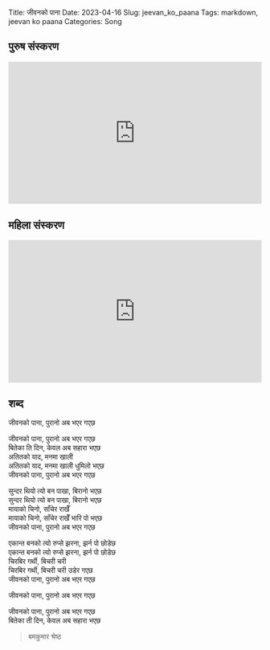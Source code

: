 Title: जीवनको पाना
Date: 2023-04-16
Slug: jeevan_ko_paana
Tags: markdown, jeevan ko paana
Categories: Song

## पुरुष संस्करण
<style>.embed-container { position: relative; padding-bottom: 56.25%; height: 0; overflow: hidden; max-width: 100%; } .embed-container iframe, .embed-container object, .embed-container embed { position: absolute; top: 0; left: 0; width: 100%; height: 100%; }</style><div class='embed-container'><iframe src="https://www.youtube.com/embed/Ocog9qO9nWI" frameborder='0' allowfullscreen></iframe></div>

## महिला संस्करण
<style>.embed-container { position: relative; padding-bottom: 56.25%; height: 0; overflow: hidden; max-width: 100%; } .embed-container iframe, .embed-container object, .embed-container embed { position: absolute; top: 0; left: 0; width: 100%; height: 100%; }</style><div class='embed-container'><iframe src="https://www.youtube.com/embed/i0GR6aIFbZo" frameborder='0' allowfullscreen></iframe></div>

## शब्द

जीवनको पाना, पुरानो अब भएर गएछ  

जीवनको पाना, पुरानो अब भएर गएछ  
बितेका ति दिन, केवल अब सहारा भएछ  
अतितको याद, मनमा खाली  
अतितको याद, मनमा खाली धुमिलो भएछ  
जीवनको पाना, पुरानो अब भएर गएछ  

सुन्दर थियो त्यो बन पाखा, बिरानो भएछ  
सुन्दर थियो त्यो बन पाखा, बिरानो भएछ  
मायाको चिनो, साँचेर राखेँ  
मायाको चिनो, साँचेर राखेँ भारि पो भएछ  
जीवनको पाना, पुरानो अब भएर गएछ  

एकान्त बनको त्यो रुप्से झरना, झर्न पो छोडेछ  
एकान्त बनको त्यो रुप्से झरना, झर्न पो छोडेछ  
चिरबिर गर्थी, बिचरी चरी  
चिरबिर गर्थी, बिचरी चरी उडेर गएछ  
जीवनको पाना, पुरानो अब भएर गएछ  

जीवनको पाना, पुरानो अब भएर गएछ  

जीवनको पाना, पुरानो अब भएर गएछ  
बितेका ती दिन, केवल अब सहारा भएछ  

> बमकुमार श्रेष्ठ  